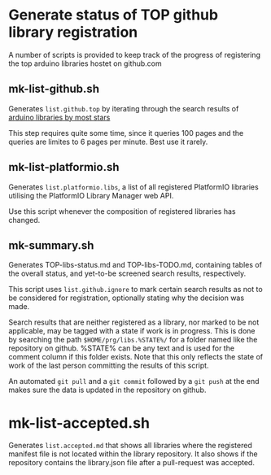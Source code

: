 # Generate status of TOP github library registration

A number of scripts is provided to keep track of the progress of registering the top arduino libraries hostet on github.com

## mk-list-github.sh

Generates `list.github.top` by iterating through the search results of [arduino libraries by most stars](https://github.com/search?o=desc&q=arduino+library+&ref=searchresults&s=stars&type=Repositories&utf8=%E2%9C%93)

This step requires quite some time, since it queries 100 pages and the queries are limites to 6 pages per minute. Best use it rarely.

## mk-list-platformio.sh

Generates `list.platformio.libs`, a list of all registered PlatformIO libraries utilising the PlatformIO Library Manager web API.

Use this script whenever the composition of registered libraries has changed. 

## mk-summary.sh

Generates TOP-libs-status.md and TOP-libs-TODO.md, containing tables of the overall status, and yet-to-be screened search results, respectively.

This script uses `list.github.ignore` to mark certain search results as not to be considered for registration, optionally stating why the decision was made.

Search results that are neither registered as a library, nor marked to be not applicable, may be tagged with a state if work is in progress. This is done by searching the path `$HOME/prg/libs.%STATE%/` for a folder named like the repository on github. %STATE% can be any text and is used for the comment column if this folder exists.
Note that this only reflects the state of work of the last person committing the results of this script.

An automated `git pull` and a `git commit` followed by a `git push` at the end makes sure the data is updated in the repository on github.

# mk-list-accepted.sh

Generates `list.accepted.md` that shows all libraries where the registered manifest file is not located within the library repository. It also shows if the repository contains the library.json file after a pull-request was accepted.
